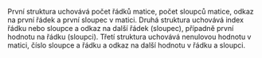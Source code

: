 První struktura uchovává počet řádků matice, počet sloupců matice, odkaz na první řádek a první sloupec v matici. 
Druhá struktura uchovává index řádku nebo sloupce a odkaz na další řádek (sloupec), případně první hodnotu na řádku (sloupci). 
Třetí struktura uchovává nenulovou hodnotu v matici, číslo sloupce a řádku a odkaz na další hodnotu v řádku a sloupci.
